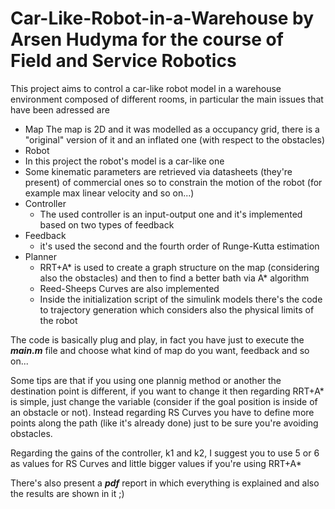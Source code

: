 # Car-Like-Robot-in-a-Warehouse by Arsen Hudyma for the course of Field and Service Robotics

This project aims to control a car-like robot model in a warehouse environment composed of different rooms, in particular the main issues that have been adressed are

- Map
  The map is 2D and it was modelled as a occupancy grid, there is a "original" version of it and an inflated one (with respect to the obstacles)
- Robot
 - In this project the robot's model is a car-like one
 - Some kinematic parameters are retrieved via datasheets (they're present) of commercial ones so to constrain the motion of the robot (for example max linear velocity and so on...)
- Controller
  - The used controller is an input-output one and it's implemented based on two types of feedback
- Feedback
  - it's used the second and the fourth order of Runge-Kutta estimation
- Planner
  - RRT+A* is used to create a graph structure on the map (considering also the obstacles) and then to find a better bath via A* algorithm
  - Reed-Sheeps Curves are also implemented
  - Inside the initialization script of the simulink models there's the code to trajectory generation which considers also the physical limits of the robot

The code is basically plug and play, in fact you have just to execute the ***main.m*** file and choose what kind of map do you want, feedback and so on...

Some tips are that if you using one plannig method or another the destination point is different, if you want to change it then regarding RRT+A* is simple, just change the variable (consider if the goal position is inside of an obstacle or not). Instead regarding RS Curves you have to define more points along the path (like it's already done) just to be sure you're avoiding obstacles.

Regarding the gains of the controller, k1 and k2, I suggest you to use 5 or 6 as values for RS Curves and little bigger values if you're using RRT+A*

There's also present a ***pdf*** report in which everything is explained and also the results are shown in it ;)
